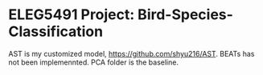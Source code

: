 # ELEG5491 Project: Bird-Species-Classification



AST is my customized model, https://github.com/shyu216/AST. BEATs has not been implemennted. 
PCA folder is the baseline.

